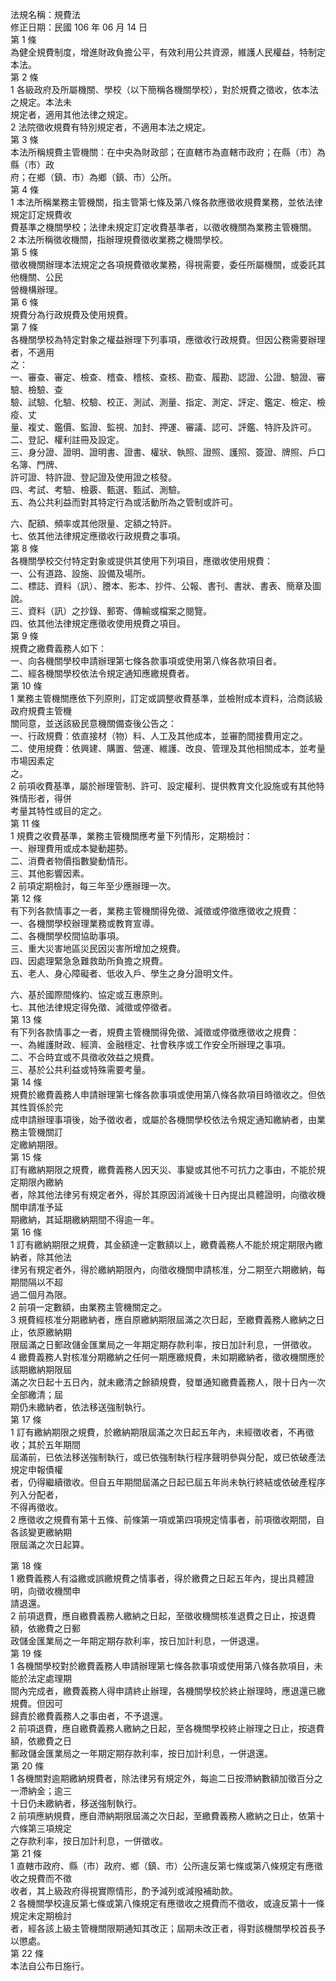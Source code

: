 法規名稱：規費法  
修正日期：民國 106 年 06 月 14 日  
第 1 條  
為健全規費制度，增進財政負擔公平，有效利用公共資源，維護人民權益，特制定本法。  
第 2 條  
1 各級政府及所屬機關、學校（以下簡稱各機關學校），對於規費之徵收，依本法之規定。本法未  
規定者，適用其他法律之規定。  
2 法院徵收規費有特別規定者，不適用本法之規定。  
第 3 條  
本法所稱規費主管機關：在中央為財政部；在直轄市為直轄市政府；在縣（市）為縣（市）政  
府；在鄉（鎮、市）為鄉（鎮、市）公所。  
第 4 條  
1 本法所稱業務主管機關，指主管第七條及第八條各款應徵收規費業務，並依法律規定訂定規費收  
費基準之機關學校；法律未規定訂定收費基準者，以徵收機關為業務主管機關。  
2 本法所稱徵收機關，指辦理規費徵收業務之機關學校。  
第 5 條  
徵收機關辦理本法規定之各項規費徵收業務，得視需要，委任所屬機關，或委託其他機關、公民  
營機構辦理。  
第 6 條  
規費分為行政規費及使用規費。  
第 7 條  
各機關學校為特定對象之權益辦理下列事項，應徵收行政規費。但因公務需要辦理者，不適用  
之：  
一、審查、審定、檢查、稽查、稽核、查核、勘查、履勘、認證、公證、驗證、審驗、檢驗、查  
驗、試驗、化驗、校驗、校正、測試、測量、指定、測定、評定、鑑定、檢定、檢疫、丈  
量、複丈、鑑價、監證、監視、加封、押運、審議、認可、評鑑、特許及許可。  
二、登記、權利註冊及設定。  
三、身分證、證明、證明書、證書、權狀、執照、證照、護照、簽證、牌照、戶口名簿、門牌、  
許可證、特許證、登記證及使用證之核發。  
四、考試、考驗、檢覈、甄選、甄試、測驗。  
五、為公共利益而對其特定行為或活動所為之管制或許可。  


六、配額、頻率或其他限量、定額之特許。  
七、依其他法律規定應徵收行政規費之事項。  
第 8 條  
各機關學校交付特定對象或提供其使用下列項目，應徵收使用規費：  
一、公有道路、設施、設備及場所。  
二、標誌、資料（訊）、謄本、影本、抄件、公報、書刊、書狀、書表、簡章及圖說。  
三、資料（訊）之抄錄、郵寄、傳輸或檔案之閱覽。  
四、依其他法律規定應徵收使用規費之項目。  
第 9 條  
規費之繳費義務人如下：  
一、向各機關學校申請辦理第七條各款事項或使用第八條各款項目者。  
二、經各機關學校依法令規定通知應繳規費者。  
第 10 條  
1 業務主管機關應依下列原則，訂定或調整收費基準，並檢附成本資料，洽商該級政府規費主管機  
關同意，並送該級民意機關備查後公告之：  
一、行政規費：依直接材（物）料、人工及其他成本，並審酌間接費用定之。  
二、使用規費：依興建、購置、營運、維護、改良、管理及其他相關成本，並考量市場因素定  
之。  
2 前項收費基準，屬於辦理管制、許可、設定權利、提供教育文化設施或有其他特殊情形者，得併  
考量其特性或目的定之。  
第 11 條  
1 規費之收費基準，業務主管機關應考量下列情形，定期檢討：  
一、辦理費用或成本變動趨勢。  
二、消費者物價指數變動情形。  
三、其他影響因素。  
2 前項定期檢討，每三年至少應辦理一次。  
第 12 條  
有下列各款情事之一者，業務主管機關得免徵、減徵或停徵應徵收之規費：  
一、各機關學校辦理業務或教育宣導。  
二、各機關學校間協助事項。  
三、重大災害地區災民因災害所增加之規費。  
四、因處理緊急急難救助所負擔之規費。  
五、老人、身心障礙者、低收入戶、學生之身分證明文件。  


六、基於國際間條約、協定或互惠原則。  
七、其他法律規定得免徵、減徵或停徵者。  
第 13 條  
有下列各款情事之一者，規費主管機關得免徵、減徵或停徵應徵收之規費：  
一、為維護財政、經濟、金融穩定、社會秩序或工作安全所辦理之事項。  
二、不合時宜或不具徵收效益之規費。  
三、基於公共利益或特殊需要考量。  
第 14 條  
規費於繳費義務人申請辦理第七條各款事項或使用第八條各款項目時徵收之。但依其性質係於完  
成申請辦理事項後，始予徵收者，或屬於各機關學校依法令規定通知繳納者，由業務主管機關訂  
定繳納期限。  
第 15 條  
訂有繳納期限之規費，繳費義務人因天災、事變或其他不可抗力之事由，不能於規定期限內繳納  
者，除其他法律另有規定者外，得於其原因消滅後十日內提出具體證明，向徵收機關申請准予延  
期繳納，其延期繳納期間不得逾一年。  
第 16 條  
1 訂有繳納期限之規費，其金額達一定數額以上，繳費義務人不能於規定期限內繳納者，除其他法  
律另有規定者外，得於繳納期限內，向徵收機關申請核准，分二期至六期繳納，每期間隔以不超  
過二個月為限。  
2 前項一定數額，由業務主管機關定之。  
3 規費經核准分期繳納者，應自原繳納期限屆滿之次日起，至繳費義務人繳納之日止，依原繳納期  
限屆滿之日郵政儲金匯業局之一年期定期存款利率，按日加計利息，一併徵收。  
4 繳費義務人對核准分期繳納之任何一期應繳規費，未如期繳納者，徵收機關應於該期繳納期限屆  
滿之次日起十五日內，就未繳清之餘額規費，發單通知繳費義務人，限十日內一次全部繳清；屆  
期仍未繳納者，依法移送強制執行。  
第 17 條  
1 訂有繳納期限之規費，於繳納期限屆滿之次日起五年內，未經徵收者，不再徵收；其於五年期間  
屆滿前，已依法移送強制執行，或已依強制執行程序聲明參與分配，或已依破產法規定申報債權  
者，仍得繼續徵收。但自五年期間屆滿之日起已屆五年尚未執行終結或依破產程序列入分配者，  
不得再徵收。  
2 應徵收之規費有第十五條、前條第一項或第四項規定情事者，前項徵收期間，自各該變更繳納期  
限屆滿之次日起算。  


第 18 條  
1 繳費義務人有溢繳或誤繳規費之情事者，得於繳費之日起五年內，提出具體證明，向徵收機關申  
請退還。  
2 前項退費，應自繳費義務人繳納之日起，至徵收機關核准退費之日止，按退費額，依繳費之日郵  
政儲金匯業局之一年期定期存款利率，按日加計利息，一併退還。  
第 19 條  
1 各機關學校對於繳費義務人申請辦理第七條各款事項或使用第八條各款項目，未能於法定處理期  
間內完成者，繳費義務人得申請終止辦理，各機關學校於終止辦理時，應退還已繳規費。但因可  
歸責於繳費義務人之事由者，不予退還。  
2 前項退費，應自繳費義務人繳納之日起，至各機關學校終止辦理之日止，按退費額，依繳費之日  
郵政儲金匯業局之一年期定期存款利率，按日加計利息，一併退還。  
第 20 條  
1 各機關對逾期繳納規費者，除法律另有規定外，每逾二日按滯納數額加徵百分之一滯納金；逾三  
十日仍未繳納者，移送強制執行。  
2 前項應納規費，應自滯納期限屆滿之次日起，至繳費義務人繳納之日止，依第十六條第三項規定  
之存款利率，按日加計利息，一併徵收。  
第 21 條  
1 直轄市政府、縣（市）政府、鄉（鎮、市）公所違反第七條或第八條規定有應徵收之規費而不徵  
收者，其上級政府得視實際情形，酌予減列或減撥補助款。  
2 各機關學校違反第七條或第八條規定有應徵收之規費而不徵收，或違反第十一條規定未定期檢討  
者，經各該上級主管機關限期通知其改正；屆期未改正者，得對該機關學校首長予以懲處。  
第 22 條  
本法自公布日施行。  



